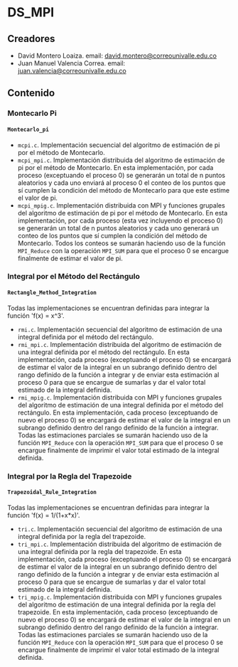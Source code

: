 # DS_MPI

## Creadores

- David Montero Loaiza. email: david.montero@correounivalle.edu.co
- Juan Manuel Valencia Correa. email: juan.valencia@correounivalle.edu.co

## Contenido

### Montecarlo Pi
#### `Montecarlo_pi`

- `mcpi.c`. Implementación secuencial del algoritmo de estimación de pi por el método de Montecarlo.
- `mcpi_mpi.c`. Implementación distribuida del algoritmo de estimación de pi por el método de Montecarlo. En esta implementación, por cada proceso (exceptuando el proceso 0) se generarán un total de n puntos aleatorios y cada uno enviará al proceso 0 el conteo de los puntos que sí cumplen la condición del método de Montecarlo para que este estime el valor de pi.
- `mcpi_mpig.c`. Implementación distribuida con MPI y funciones grupales del algoritmo de estimación de pi por el método de Montecarlo. En esta implementación, por cada proceso (esta vez incluyendo el proceso 0) se generarán un total de n puntos aleatorios y cada uno generará un conteo de los puntos que sí cumplen la condición del método de Montecarlo. Todos los conteos se sumarán haciendo uso de la función `MPI_Reduce` con la operación `MPI_SUM` para que el proceso 0 se encargue finalmente de estimar el valor de pi.

### Integral por el Método del Rectángulo
#### `Rectangle_Method_Integration`

Todas las implementaciones se encuentran definidas para integrar la función 'f(x) = x^3'.

- `rmi.c`. Implementación secuencial del algoritmo de estimación de una integral definida por el método del rectángulo.
- `rmi_mpi.c`. Implementación distribuida del algoritmo de estimación de una integral definida por el método del rectángulo. En esta implementación, cada proceso (exceptuando el proceso 0) se encargará de estimar el valor de la integral en un subrango definido dentro del rango definido de la función a integrar y de enviar esta estimación al proceso 0 para que se encargue de sumarlas y dar el valor total estimado de la integral definida.
- `rmi_mpig.c`. Implementación distribuida con MPI y funciones grupales del algoritmo de estimación de una integral definida por el método del rectángulo. En esta implementación, cada proceso (exceptuando de nuevo el proceso 0) se encargará de estimar el valor de la integral en un subrango definido dentro del rango definido de la función a integrar. Todas las estimaciones parciales se sumarán haciendo uso de la función `MPI_Reduce` con la operación `MPI_SUM` para que el proceso 0 se encargue finalmente de imprimir el valor total estimado de la integral definida.

### Integral por la Regla del Trapezoide
#### `Trapezoidal_Rule_Integration`

Todas las implementaciones se encuentran definidas para integrar la función 'f(x) = 1/(1+x*x)'.

- `tri.c`. Implementación secuencial del algoritmo de estimación de una integral definida por la regla del trapezoide.
- `tri_mpi.c`. Implementación distribuida del algoritmo de estimación de una integral definida por la regla del trapezoide. En esta implementación, cada proceso (exceptuando el proceso 0) se encargará de estimar el valor de la integral en un subrango definido dentro del rango definido de la función a integrar y de enviar esta estimación al proceso 0 para que se encargue de sumarlas y dar el valor total estimado de la integral definida.
- `tri_mpig.c`. Implementación distribuida con MPI y funciones grupales del algoritmo de estimación de una integral definida por la regla del trapezoide. En esta implementación, cada proceso (exceptuando de nuevo el proceso 0) se encargará de estimar el valor de la integral en un subrango definido dentro del rango definido de la función a integrar. Todas las estimaciones parciales se sumarán haciendo uso de la función `MPI_Reduce` con la operación `MPI_SUM` para que el proceso 0 se encargue finalmente de imprimir el valor total estimado de la integral definida.
